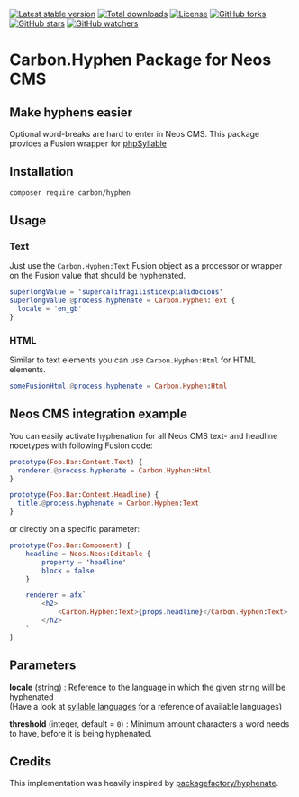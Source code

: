 [![Latest stable version]][packagist] [![Total downloads]][packagist] [![License]][packagist] [![GitHub forks]][fork] [![GitHub stars]][stargazers] [![GitHub watchers]][subscription]

# Carbon.Hyphen Package for Neos CMS

## Make hyphens easier

Optional word-breaks are hard to enter in Neos CMS. This package provides a Fusion wrapper for [phpSyllable]

## Installation

```bash
composer require carbon/hyphen
```

## Usage

### Text

Just use the `Carbon.Hyphen:Text` Fusion object as a processor or wrapper on the Fusion value that should be hyphenated.

```elm
superlongValue = 'supercalifragilisticexpialidocious'
superlongValue.@process.hyphenate = Carbon.Hyphen:Text {
  locale = 'en_gb'
}
```

### HTML

Similar to text elements you can use `Carbon.Hyphen:Html` for HTML elements.

```elm
someFusionHtml.@process.hyphenate = Carbon.Hyphen:Html
```

## Neos CMS integration example

You can easily activate hyphenation for all Neos CMS text- and headline nodetypes with following Fusion code:

```elm
prototype(Foo.Bar:Content.Text) {
  renderer.@process.hyphenate = Carbon.Hyphen:Html
}

prototype(Foo.Bar:Content.Headline) {
  title.@process.hyphenate = Carbon.Hyphen:Text
}
```

or directly on a specific parameter:

```elm
prototype(Foo.Bar:Component) {
    headline = Neos.Neos:Editable {
        property = 'headline'
        block = false
    }

    renderer = afx`
        <h2>
            <Carbon.Hyphen:Text>{props.headline}</Carbon.Hyphen:Text>
        </h2>
    `
}
```

## Parameters

**locale** (string) : Reference to the language in which the given string will be hyphenated  
(Have a look at [syllable languages] for a reference of available languages)

**threshold** (integer, default = `0`) : Minimum amount characters a word needs to have, before it is being hyphenated.

## Credits

This implementation was heavily inspired by [packagefactory/hyphenate].

[packagist]: https://packagist.org/packages/carbon/hyphen
[latest stable version]: https://poser.pugx.org/carbon/hyphen/v/stable
[total downloads]: https://poser.pugx.org/carbon/hyphen/downloads
[license]: https://poser.pugx.org/carbon/hyphen/license
[github forks]: https://img.shields.io/github/forks/CarbonPackages/Carbon.Hyphen.svg?style=social&label=Fork
[github stars]: https://img.shields.io/github/stars/CarbonPackages/Carbon.Hyphen.svg?style=social&label=Stars
[github watchers]: https://img.shields.io/github/watchers/CarbonPackages/Carbon.Hyphen.svg?style=social&label=Watch
[fork]: https://github.com/CarbonPackages/Carbon.Hyphen/fork
[stargazers]: https://github.com/CarbonPackages/Carbon.Hyphen/stargazers
[subscription]: https://github.com/CarbonPackages/Carbon.Hyphen/subscription
[phpsyllable]: https://github.com/vanderlee/phpSyllable
[syllable languages]: https://github.com/vanderlee/phpSyllable/tree/master/languages
[packagefactory/hyphenate]: https://github.com/PackageFactory/hyphenate
